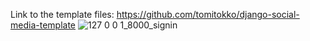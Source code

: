 Link to the template files: https://github.com/tomitokko/django-social-media-template
![127 0 0 1_8000_signin](https://github.com/shreya-n-kumari/SocialMedia/assets/68438422/55ee73b3-7423-42e3-9d4c-bfd193f5eade)


